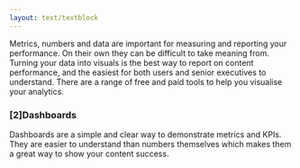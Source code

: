 ```yaml
---
layout: text/textblock
---
```


Metrics, numbers and data are important for measuring and reporting your performance. On their own they can be difficult to take meaning from. Turning your data into visuals is the best way to report on content performance, and the easiest for both users and senior executives to understand. There are a range of free and paid tools to help you visualise your analytics. 
### [2]Dashboards 
Dashboards are a simple and clear way to demonstrate metrics and KPIs. They are easier to understand than numbers themselves which makes them a great way to show your content success.


